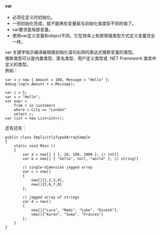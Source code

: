 #### var
*  必须在定义时初始化。
*  一但初始化完成，就不能再给变量赋与初始化值类型不同的值了。
*  var要求是局部变量。
*  使用var定义变量和object不同，它在效率上和使用强类型方式定义变量完全一样。


var 关键字指示编译器根据初始化语句右侧的表达式推断变量的类型。  
推断类型可以是内置类型、匿名类型、用户定义类型或 .NET Framework 类库中定义的类型。  
例如：  

	var v = new { Amount = 108, Message = "Hello" };   
	Debug.log(v.Amount + v.Message);
	
	var i = 5;
	var s = "Hello";
	var expr =
   		from c in customers
   		where c.City == "London"
   		select c;
   	var list = new List<int>();
还有还有：  

	public class ImplicitlyTypedArraySample
	{
	    static void Main ()
	    {
	        var a = new[] { 1, 10, 100, 1000 }; // int[]
	        var b = new[] { "hello", null, "world" }; // string[]
	        
	        // single-dimension jagged array
	        var c = new[]   
	        {  
	            new[]{1,2,3,4},
	            new[]{5,6,7,8}
	        };
	        
	        // jagged array of strings
	        var d = new[]   
	        {
	            new[]{"Luca", "Mads", "Luke", "Dinesh"},
	            new[]{"Karen", "Suma", "Frances"}
	        };
	    }
	}